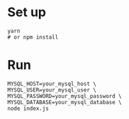 # Set up

```
yarn
# or npm install
```

# Run

```
MYSQL_HOST=your_mysql_host \
MYSQL_USER=your_mysql_user \
MYSQL_PASSWORD=your_mysql_password \
MYSQL_DATABASE=your_mysql_database \
node index.js
```
